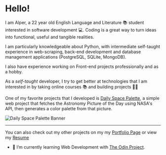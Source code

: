 # Hello!
I am Alper, a 22 year old English Language and Literature 📚 student interested in software development 💻. Coding is a great way to turn ideas into functional, useful and tangible realities.

I am particularly knowledgeable about Python, with intermediate self-taught experience in web-scraping, back-end development and database management applications (PostgreSQL, SQLite, MongoDB). 

I also have experience working on Front-end projects professionally and as a hobby.

As a *self-taught* developer, I try to get better at technologies that I am interested in by taking online courses 📚 and building projects 👨‍💻

One of my favorite projects that I developed is [Daily Space Palette](https://github.com/yethranayeh/daily-space-palette), a simple web project that fetches the Astronomy Picture of the Day using NASA's API, then generates a color palette from that picture.

![Daily Space Palette Banner](https://i.ibb.co/rZpX39B/Screenshot-2021-11-14-at-16-20-25-Daily-Space-Palette.png)


---


You can also check out my other projects on my my [Portfolio Page](https://yethranayeh.github.io/) or view my [Resume](https://yethranayeh.github.io/resume.html)

- 🌱 I’m currently learning Web Development with [The Odin Project](https://www.theodinproject.com/).

<!--
**yethranayeh/yethranayeh** is a ✨ _special_ ✨ repository because its `README.md` (this file) appears on your GitHub profile.

Here are some ideas to get you started:

- 🔭 I’m currently working on ...
- 🌱 I’m currently learning ...
- 👯 I’m looking to collaborate on ...
- 🤔 I’m looking for help with ...
- 💬 Ask me about ...
- 📫 How to reach me: ...
- 😄 Pronouns: ...
- ⚡ Fun fact: ...
-->
